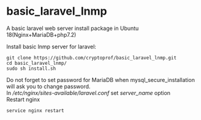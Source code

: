 # basic_laravel_lnmp
A basic laravel web server install package in Ubuntu 18(Nginx+MariaDB+php7.2)

Install basic lnmp server for laravel:
```
git clone https://github.com/cryptoprof/basic_laravel_lnmp.git  
cd basic_laravel_lnmp/
sudo sh install.sh
```
Do not forget to set password for MariaDB when mysql_secure_installation will ask you to change password.  
In */etc/nginx/sites-available/laravel.conf* set *server_name* option  
Restart nginx
```
service nginx restart
```

